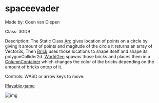 
# spaceevader

Made by: Coen van Diepen

Class: 3GDB

Description: The Static Class [Arc](https://github.com/neocccro/spaceevader/blob/master/Assets/Scripts/Arc.cs) gives location of points on a circle by giving it amount of points and magitude of the circle it returns an array of Vector3s, Then [Brick](https://github.com/neocccro/spaceevader/blob/master/Assets/Scripts/Brick.cs) uses those locations to shape itself and shape its polygonCollider2d. [WorldGen](https://github.com/neocccro/spaceevader/blob/master/Assets/Scripts/WorldGen.cs) spawns those bricks and places them in a [ColumnContainer](https://github.com/neocccro/spaceevader/blob/master/Assets/Scripts/ColumnContainer.cs) which changes the color of the bricks depending on the amount of bricks ontop of it.

Controls: WASD or arrow keys to move.

[Playable game](http://coenvandiepen.com/X-D_Minesweeper/)

![img](http://coenvandiepen.com/img/spaceevader_banner.PNG)
